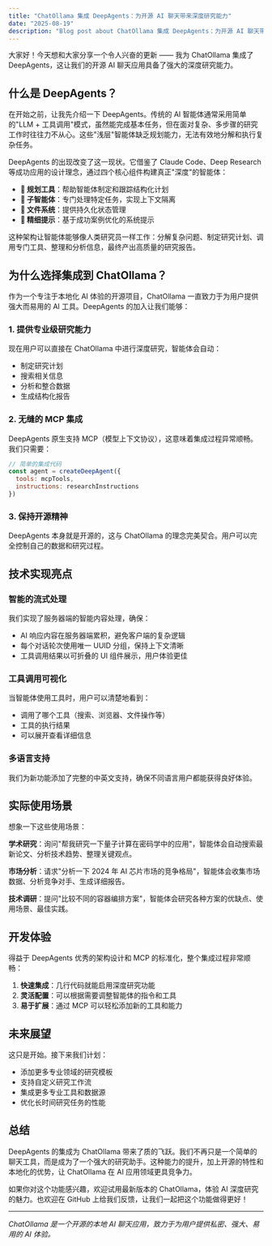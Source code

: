 ```yaml
---
title: "ChatOllama 集成 DeepAgents：为开源 AI 聊天带来深度研究能力"
date: "2025-08-19"
description: "Blog post about ChatOllama 集成 DeepAgents：为开源 AI 聊天带来深度研究能力"
---
```



大家好！今天想和大家分享一个令人兴奋的更新 —— 我为 ChatOllama 集成了 DeepAgents，这让我们的开源 AI 聊天应用具备了强大的深度研究能力。

## 什么是 DeepAgents？

在开始之前，让我先介绍一下 DeepAgents。传统的 AI 智能体通常采用简单的"LLM + 工具调用"模式，虽然能完成基本任务，但在面对复杂、多步骤的研究工作时往往力不从心。这些"浅层"智能体缺乏规划能力，无法有效地分解和执行复杂任务。

DeepAgents 的出现改变了这一现状。它借鉴了 Claude Code、Deep Research 等成功应用的设计理念，通过四个核心组件构建真正"深度"的智能体：

- **🎯 规划工具**：帮助智能体制定和跟踪结构化计划
- **🤖 子智能体**：专门处理特定任务，实现上下文隔离
- **📁 文件系统**：提供持久化状态管理
- **📝 精细提示**：基于成功案例优化的系统提示

这种架构让智能体能够像人类研究员一样工作：分解复杂问题、制定研究计划、调用专门工具、整理和分析信息，最终产出高质量的研究报告。

## 为什么选择集成到 ChatOllama？

作为一个专注于本地化 AI 体验的开源项目，ChatOllama 一直致力于为用户提供强大而易用的 AI 工具。DeepAgents 的加入让我们能够：

### 1. **提供专业级研究能力**
现在用户可以直接在 ChatOllama 中进行深度研究，智能体会自动：
- 制定研究计划
- 搜索相关信息
- 分析和整合数据
- 生成结构化报告

### 2. **无缝的 MCP 集成**
DeepAgents 原生支持 MCP（模型上下文协议），这意味着集成过程异常顺畅。我们只需要：
```javascript
// 简单的集成代码
const agent = createDeepAgent({
  tools: mcpTools,
  instructions: researchInstructions
})
```

### 3. **保持开源精神**
DeepAgents 本身就是开源的，这与 ChatOllama 的理念完美契合。用户可以完全控制自己的数据和研究过程。

## 技术实现亮点

### 智能的流式处理
我们实现了服务器端的智能内容处理，确保：
- AI 响应内容在服务器端累积，避免客户端的复杂逻辑
- 每个对话轮次使用唯一 UUID 分组，保持上下文清晰
- 工具调用结果以可折叠的 UI 组件展示，用户体验更佳

### 工具调用可视化
当智能体使用工具时，用户可以清楚地看到：
- 调用了哪个工具（搜索、浏览器、文件操作等）
- 工具的执行结果
- 可以展开查看详细信息

### 多语言支持
我们为新功能添加了完整的中英文支持，确保不同语言用户都能获得良好体验。

## 实际使用场景

想象一下这些使用场景：

**学术研究**：询问"帮我研究一下量子计算在密码学中的应用"，智能体会自动搜索最新论文、分析技术趋势、整理关键观点。

**市场分析**：请求"分析一下 2024 年 AI 芯片市场的竞争格局"，智能体会收集市场数据、分析竞争对手、生成详细报告。

**技术调研**：提问"比较不同的容器编排方案"，智能体会研究各种方案的优缺点、使用场景、最佳实践。

## 开发体验

得益于 DeepAgents 优秀的架构设计和 MCP 的标准化，整个集成过程非常顺畅：

1. **快速集成**：几行代码就能启用深度研究功能
2. **灵活配置**：可以根据需要调整智能体的指令和工具
3. **易于扩展**：通过 MCP 可以轻松添加新的工具和能力

## 未来展望

这只是开始。接下来我们计划：
- 添加更多专业领域的研究模板
- 支持自定义研究工作流
- 集成更多专业工具和数据源
- 优化长时间研究任务的性能

## 总结

DeepAgents 的集成为 ChatOllama 带来了质的飞跃。我们不再只是一个简单的聊天工具，而是成为了一个强大的研究助手。这种能力的提升，加上开源的特性和本地化的优势，让 ChatOllama 在 AI 应用领域更具竞争力。

如果你对这个功能感兴趣，欢迎试用最新版本的 ChatOllama，体验 AI 深度研究的魅力。也欢迎在 GitHub 上给我们反馈，让我们一起把这个功能做得更好！

---

*ChatOllama 是一个开源的本地 AI 聊天应用，致力于为用户提供私密、强大、易用的 AI 体验。*
